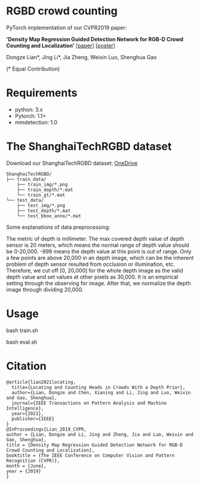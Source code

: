 # RGBD crowd counting 

PyTorch implementation of our CVPR2019 paper:

**'Density Map Regression Guided Detection Network for RGB-D Crowd Counting and Localization'** [[paper](http://openaccess.thecvf.com/content_CVPR_2019/papers/Lian_Density_Map_Regression_Guided_Detection_Network_for_RGB-D_Crowd_Counting_CVPR_2019_paper.pdf)]
[[poster](images/poster.pdf)]

Dongze Lian*, Jing Li*, Jia Zheng, Weixin Luo, Shenghua Gao
 
(* Equal Contribution)

# Requirements
- python: 3.x
- Pytorch: 1.1+
- mmdetection: 1.0

# The ShanghaiTechRGBD dataset
Download our ShanghaiTechRGBD dataset: [OneDrive](https://yien01-my.sharepoint.com/:f:/g/personal/doubility_z0_tn/EhY4Svr1rRlDi7apZTtpepQBJejNSSYnQk1UNSqxhQ3jqA?e=RdhCtz)

```
ShanghaiTechRGBD/
├── train_data/
    ├── train_img/*.png
    ├── train_depth/*.mat
    └── train_gt/*.mat
└── test_data/
    ├── test_img/*.png
    ├── test_depth/*.mat
    └── test_bbox_anno/*.mat
```
Some explanations of data preprocessing:

The metric of depth is millimeter. The max covered depth value of depth sensor is 20 meters, which means the normal range of depth value should be 0-20,000. -999 means the depth value at this point is out of range. Only a few points are above 20,000 in an depth image, which can be the inherent problem of depth sensor resulted from occlusion or illumination, etc. Therefore, we cut off [0, 20,000] for the whole depth image as the valid depth value and set values at other pixels as 30,000. It is an empirical setting through the observing for image. After that, we normalize the depth image through dividing 20,000. 


# Usage

bash train.sh

bash eval.sh


# Citation

```
@article{lian2021locating,
  title={Locating and Counting Heads in Crowds With a Depth Prior},
  author={Lian, Dongze and Chen, Xianing and Li, Jing and Luo, Weixin and Gao, Shenghua},
  journal={IEEE Transactions on Pattern Analysis and Machine Intelligence},
  year={2021},
  publisher={IEEE}
}
@InProceedings{Lian_2019_CVPR,
author = {Lian, Dongze and Li, Jing and Zheng, Jia and Luo, Weixin and Gao, Shenghua},
title = {Density Map Regression Guided Detection Network for RGB-D Crowd Counting and Localization},
booktitle = {The IEEE Conference on Computer Vision and Pattern Recognition (CVPR)},
month = {June},
year = {2019}
}
```
